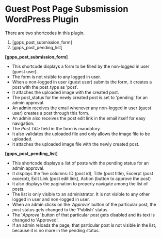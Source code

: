 # Guest Post Page Subsmission WordPress Plugin

There are two shortcodes in this plugin.

1. [gpps_post_submission_form]
2. [gpps_post_pending_list]

**[gpps_post_submission_form]**
- This shortcode displays a form to be filled by the non-logged in user (guest user).
- The form is not visible to any logged in user.
- When a non-logged in user (guest user) submits the form, it creates a post with the post_type as 'post'.
- It attaches the uploaded image with the created post.
- The post_status for the newly created post is set to 'pending' for an admin approval.
- An admin receives the email whenever any non-logged in user (guest user) creates a post through this form.
- An admin also receives the post edit link in the email itself for easy navigation.
- The _Post Title_ field in the form is mandatory.
- It also validates the uploaded file and only allows the image file to be uploaded.
- It attaches the uploaded image file with the newly created post.

**[gpps_post_pending_list]**
- This shortcode displays a list of posts with the pending status for an admin approval.
- It displays the five columns: ID (post id), Title (post title), Excerpt (post excerpt), Edit Link (post edit link), Action (button to approve the post)
- It also displays the pagination to properly navigate among the list of posts.
- The list is only visible to an administrator. It is not visible to any other logged in user and non-logged in user.
- When an admin clicks on the _'Approve'_ button of the particular post, the post status gets changed to the 'Publish' status.
- The '_Approve'_ button of that particular post gets disabled and its text is changed to 'Approved'.
- If an admin reloads the page, that particular post is not visible in the list, because it is no more in the pending status.
